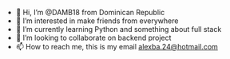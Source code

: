 - 👋 Hi, I’m @DAMB18 from Dominican Republic
- 👀 I’m interested in make friends from everywhere
- 🌱 I’m currently learning Python and something about full stack
- 💞️ I’m looking to collaborate on backend project
- 📫 How to reach me, this is my email alexba.24@hotmail.com

<!---
DAMB18/DAMB18 is a ✨ special ✨ repository because its `README.md` (this file) appears on your GitHub profile.
You can click the Preview link to take a look at your changes.
--->
